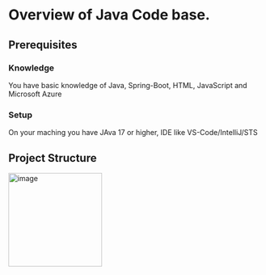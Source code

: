 # Overview of Java Code base.

## Prerequisites
### Knowledge
You have basic knowledge of Java, Spring-Boot, HTML, JavaScript and Microsoft Azure
### Setup
On your maching you have JAva 17 or higher, IDE like VS-Code/IntelliJ/STS

## Project Structure
<img width="185" alt="image" src="https://github.com/meetrais/Azure-AI-Search-OpenAI/assets/17907862/873a7202-6cb4-4c4d-8502-d8e99c6f0b4b">
